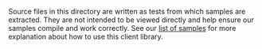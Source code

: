 Source files in this directory are written as tests from which samples are extracted.
They are not intended to be viewed directly and help ensure our samples compile and work correctly.
See our [list of samples](https://github.com/Azure/azure-sdk-for-net/tree/main/sdk/synapse/Azure.Analytics.Synapse.ManagedPrivateEndpoints/samples) for more explanation about how to use this client library.